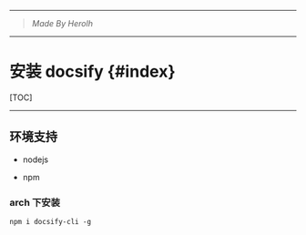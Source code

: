 ----------------------------------------------
> *Made By Herolh*
----------------------------------------------

# 安装 docsify {#index}

[TOC]











--------------------------------------------

## 环境支持

- nodejs

- npm



### arch 下安装

```shell
npm i docsify-cli -g
```


